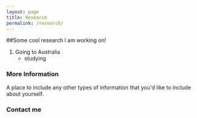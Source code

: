 ```yaml
---
layout: page
title: Research
permalink: /research/
---
```

  
##Some cool research I am working on!
1. Going to Australia
   * studying  
  
### More Information
  
  A place to include any other types of information that you'd like to include about yourself. 

### Contact me

<!---
[mlfurman@ncsu.edu](mailto:email@domain.com)
-->


